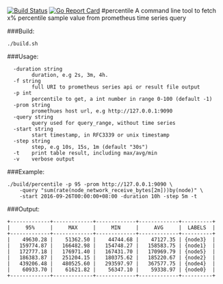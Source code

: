 [![Build Status](https://travis-ci.org/ksang/percentile.svg?branch=master)](https://travis-ci.org/ksang/percentile) [![Go Report Card](https://goreportcard.com/badge/github.com/ksang/percentile)](https://goreportcard.com/report/github.com/ksang/percentile)
#percentile
A command line tool to fetch x% percentile sample value from prometheus time series query

###Build:

	./build.sh

###Usage:

	  -duration string
	    	duration, e.g 2s, 3m, 4h.
	  -f string
	    	full URI to prometheus series api or result file output
	  -p int
	    	percentile to get, a int number in range 0-100 (default -1)
	  -prom string
	    	promethues host url, e.g http://127.0.0.1:9090
	  -query string
	    	query used for query_range, without time series
	  -start string
	    	start timestamp, in RFC3339 or unix timestamp
	  -step string
	    	step, e.g 10s, 15s, 1m (default "30s")
	  -t	print table result, including max/avg/min
	  -v	verbose output


###Example:

	./build/percentile -p 95 -prom http://127.0.0.1:9090 \
		-query "sum(rate(node_network_receive_bytes[2m]))by(node)" \
		-start 2016-09-26T00:00:00+08:00 -duration 10h -step 5m -t

###Output:

	+-------------+-------------+-------------+-------------+----------+
	|     95%     |     MAX     |     MIN     |     AVG     |  LABELS  |
	+-------------+-------------+-------------+-------------+----------+
	|    49630.28 |    51362.50 |    44744.68 |    47127.35 | {node3}  |
	|   159774.87 |   166482.98 |   154748.27 |   158583.75 | {node1}  |
	|   172777.18 |   176971.40 |   167431.70 |   170969.79 | {node5}  |
	|   186383.87 |   251204.15 |   180375.62 |   185220.67 | {node2}  |
	|   439206.48 |   480525.60 |   293597.97 |   367577.75 | {node4}  |
	|    60933.70 |    61621.82 |    56347.10 |    59338.97 | {node0}  |
	+-------------+-------------+-------------+-------------+----------+

